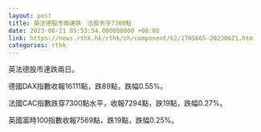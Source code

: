 ```yaml
---
layout: post
title: 英法德股市兩連跌　法股失守7300點
date: 2023-06-21 05:53:54.000000000 +08:00
link: https://news.rthk.hk/rthk/ch/component/k2/1705665-20230621.htm
categories: rthk
---
```


英法德股市連跌兩日。

德國DAX指數收報16111點，跌89點，跌幅0.55%。

法國CAC指數跌穿7300點水平，收報7294點，跌19點，跌幅0.27%。

英國富時100指數收報7569點，跌19點，跌幅0.25%。
